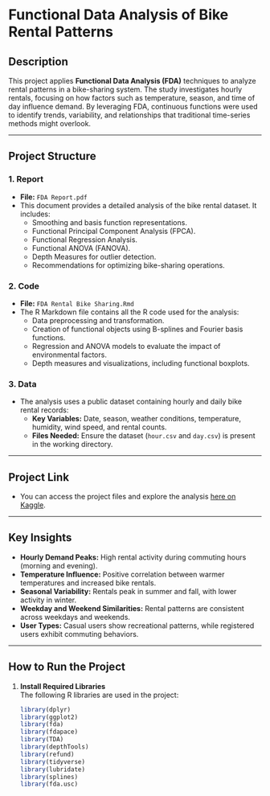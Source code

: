# Functional Data Analysis of Bike Rental Patterns

## Description
This project applies **Functional Data Analysis (FDA)** techniques to analyze rental patterns in a bike-sharing system. The study investigates hourly rentals, focusing on how factors such as temperature, season, and time of day influence demand. By leveraging FDA, continuous functions were used to identify trends, variability, and relationships that traditional time-series methods might overlook.

---

## Project Structure

### 1. Report
- **File:** `FDA Report.pdf`
- This document provides a detailed analysis of the bike rental dataset. It includes:
  - Smoothing and basis function representations.
  - Functional Principal Component Analysis (FPCA).
  - Functional Regression Analysis.
  - Functional ANOVA (FANOVA).
  - Depth Measures for outlier detection.
  - Recommendations for optimizing bike-sharing operations.

### 2. Code
- **File:** `FDA Rental Bike Sharing.Rmd`
- The R Markdown file contains all the R code used for the analysis:
  - Data preprocessing and transformation.
  - Creation of functional objects using B-splines and Fourier basis functions.
  - Regression and ANOVA models to evaluate the impact of environmental factors.
  - Depth measures and visualizations, including functional boxplots.

### 3. Data
- The analysis uses a public dataset containing hourly and daily bike rental records:
  - **Key Variables:** Date, season, weather conditions, temperature, humidity, wind speed, and rental counts.
  - **Files Needed:** Ensure the dataset (`hour.csv` and `day.csv`) is present in the working directory.

---

## Project Link
- You can access the project files and explore the analysis [here on Kaggle](https://www.kaggle.com/code/solaznog/rental-bike-sharing-dataset-eda).

---

## Key Insights
- **Hourly Demand Peaks:** High rental activity during commuting hours (morning and evening).
- **Temperature Influence:** Positive correlation between warmer temperatures and increased bike rentals.
- **Seasonal Variability:** Rentals peak in summer and fall, with lower activity in winter.
- **Weekday and Weekend Similarities:** Rental patterns are consistent across weekdays and weekends.
- **User Types:** Casual users show recreational patterns, while registered users exhibit commuting behaviors.

---

## How to Run the Project

1. **Install Required Libraries**  
   The following R libraries are used in the project:
   ```r
   library(dplyr)
   library(ggplot2)
   library(fda)
   library(fdapace)
   library(TDA)
   library(depthTools)
   library(refund)
   library(tidyverse)
   library(lubridate)
   library(splines)
   library(fda.usc)
